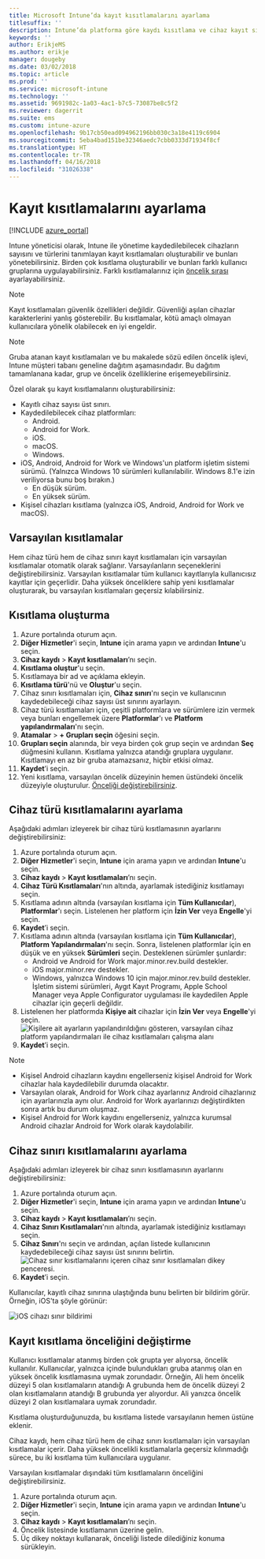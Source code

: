 ```yaml
---
title: Microsoft Intune’da kayıt kısıtlamalarını ayarlama
titlesuffix: ''
description: Intune’da platforma göre kaydı kısıtlama ve cihaz kayıt sınırı ayarlama.
keywords: ''
author: ErikjeMS
ms.author: erikje
manager: dougeby
ms.date: 03/02/2018
ms.topic: article
ms.prod: ''
ms.service: microsoft-intune
ms.technology: ''
ms.assetid: 9691982c-1a03-4ac1-b7c5-73087be8c5f2
ms.reviewer: dagerrit
ms.suite: ems
ms.custom: intune-azure
ms.openlocfilehash: 9b17cb50ead094962196bb030c3a18e4119c6904
ms.sourcegitcommit: 5eba4bad151be32346aedc7cbb0333d71934f8cf
ms.translationtype: HT
ms.contentlocale: tr-TR
ms.lasthandoff: 04/16/2018
ms.locfileid: "31026338"
---
```

# <a name="set-enrollment-restrictions"></a>Kayıt kısıtlamalarını ayarlama

[!INCLUDE [azure_portal](./includes/azure_portal.md)]

Intune yöneticisi olarak, Intune ile yönetime kaydedilebilecek cihazların sayısını ve türlerini tanımlayan kayıt kısıtlamaları oluşturabilir ve bunları yönetebilirsiniz. Birden çok kısıtlama oluşturabilir ve bunları farklı kullanıcı gruplarına uygulayabilirsiniz. Farklı kısıtlamalarınız için [öncelik sırası](#change-enrollment-restriction-priority) ayarlayabilirsiniz.

>[!NOTE]
>Kayıt kısıtlamaları güvenlik özellikleri değildir. Güvenliği aşılan cihazlar karakterlerini yanlış gösterebilir. Bu kısıtlamalar, kötü amaçlı olmayan kullanıcılara yönelik olabilecek en iyi engeldir.

>[!NOTE]
>Gruba atanan kayıt kısıtlamaları ve bu makalede sözü edilen öncelik işlevi, Intune müşteri tabanı geneline dağıtım aşamasındadır. Bu dağıtım tamamlanana kadar, grup ve öncelik özelliklerine erişemeyebilirsiniz.

Özel olarak şu kayıt kısıtlamalarını oluşturabilirsiniz:

- Kayıtlı cihaz sayısı üst sınırı.
- Kaydedilebilecek cihaz platformları:
  - Android.
  - Android for Work.
  - iOS.
  - macOS.
  - Windows.
- iOS, Android, Android for Work ve Windows'un platform işletim sistemi sürümü. (Yalnızca Windows 10 sürümleri kullanılabilir. Windows 8.1'e izin veriliyorsa bunu boş bırakın.)
  - En düşük sürüm.
  - En yüksek sürüm.
- Kişisel cihazları kısıtlama (yalnızca iOS, Android, Android for Work ve macOS).

## <a name="default-restrictions"></a>Varsayılan kısıtlamalar

Hem cihaz türü hem de cihaz sınırı kayıt kısıtlamaları için varsayılan kısıtlamalar otomatik olarak sağlanır. Varsayılanların seçeneklerini değiştirebilirsiniz. Varsayılan kısıtlamalar tüm kullanıcı kayıtlarıyla kullanıcısız kayıtlar için geçerlidir. Daha yüksek önceliklere sahip yeni kısıtlamalar oluşturarak, bu varsayılan kısıtlamaları geçersiz kılabilirsiniz.

## <a name="create-a-restriction"></a>Kısıtlama oluşturma

1. Azure portalında oturum açın.
2. **Diğer Hizmetler**'i seçin, **Intune** için arama yapın ve ardından **Intune**'u seçin.
3. **Cihaz kaydı** > **Kayıt kısıtlamaları**’nı seçin.
4. **Kısıtlama oluştur**'u seçin.
5. Kısıtlamaya bir ad ve açıklama ekleyin.
6. **Kısıtlama türü**'nü ve **Oluştur**'u seçin.
7. Cihaz sınırı kısıtlamaları için, **Cihaz sınırı**'nı seçin ve kullanıcının kaydedebileceği cihaz sayısı üst sınırını ayarlayın.
8. Cihaz türü kısıtlamaları için, çeşitli platformlara ve sürümlere izin vermek veya bunları engellemek üzere **Platformlar**'ı ve **Platform yapılandırmaları**'nı seçin.
9. **Atamalar** > **+ Grupları seçin** öğesini seçin.
10. **Grupları seçin** alanında, bir veya birden çok grup seçin ve ardından **Seç** düğmesini kullanın. Kısıtlama yalnızca atandığı gruplara uygulanır. Kısıtlamayı en az bir gruba atamazsanız, hiçbir etkisi olmaz.
11. **Kaydet**’i seçin.
12. Yeni kısıtlama, varsayılan öncelik düzeyinin hemen üstündeki öncelik düzeyiyle oluşturulur. [Önceliği değiştirebilirsiniz](#change-enrollment-restriction-priority).

## <a name="set-device-type-restrictions"></a>Cihaz türü kısıtlamalarını ayarlama

Aşağıdaki adımları izleyerek bir cihaz türü kısıtlamasının ayarlarını değiştirebilirsiniz:

1. Azure portalında oturum açın.
2. **Diğer Hizmetler**'i seçin, **Intune** için arama yapın ve ardından **Intune**'u seçin.
3. **Cihaz kaydı** > **Kayıt kısıtlamaları**’nı seçin.
4. **Cihaz Türü Kısıtlamaları**'nın altında, ayarlamak istediğiniz kısıtlamayı seçin.
5. Kısıtlama adının altında (varsayılan kısıtlama için **Tüm Kullanıcılar**), **Platformlar**'ı seçin. Listelenen her platform için **İzin Ver** veya **Engelle**'yi seçin.
6. **Kaydet**’i seçin.
7. Kısıtlama adının altında (varsayılan kısıtlama için **Tüm Kullanıcılar**), **Platform Yapılandırmaları**'nı seçin. Sonra, listelenen platformlar için en düşük ve en yüksek **Sürümleri** seçin. Desteklenen sürümler şunlardır:
    - Android ve Android for Work major.minor.rev.build destekler.
    - iOS major.minor.rev destekler.
    - Windows, yalnızca Windows 10 için major.minor.rev.build destekler.
  İşletim sistemi sürümleri, Aygıt Kayıt Programı, Apple School Manager veya Apple Configurator uygulaması ile kaydedilen Apple cihazlar için geçerli değildir.
8. Listelenen her platformda **Kişiye ait** cihazlar için **İzin Ver** veya **Engelle**'yi seçin.
    ![Kişilere ait ayarların yapılandırıldığını gösteren, varsayılan cihaz platform yapılandırmaları ile cihaz kısıtlamaları çalışma alanı](media/device-restrictions-platform-configurations.png)
9. **Kaydet**’i seçin.


>[!NOTE]
>- Kişisel Android cihazların kaydını engellerseniz kişisel Android for Work cihazlar hala kaydedilebilir durumda olacaktır.
>- Varsayılan olarak, Android for Work cihaz ayarlarınız Android cihazlarınız için ayarlarınızla aynı olur. Android for Work ayarlarınızı değiştirdikten sonra artık bu durum oluşmaz.
>- Kişisel Android for Work kaydını engellerseniz, yalnızca kurumsal Android cihazlar Android for Work olarak kaydolabilir.

## <a name="set-device-limit-restrictions"></a>Cihaz sınırı kısıtlamalarını ayarlama

Aşağıdaki adımları izleyerek bir cihaz sınırı kısıtlamasının ayarlarını değiştirebilirsiniz:

1. Azure portalında oturum açın.
2. **Diğer Hizmetler**'i seçin, **Intune** için arama yapın ve ardından **Intune**'u seçin.
3. **Cihaz kaydı** > **Kayıt kısıtlamaları**’nı seçin.
4. **Cihaz Sınırı Kısıtlamaları**'nın altında, ayarlamak istediğiniz kısıtlamayı seçin.
5. **Cihaz Sınırı**'nı seçin ve ardından, açılan listede kullanıcının kaydedebileceği cihaz sayısı üst sınırını belirtin.
    ![Cihaz sınır kısıtlamalarını içeren cihaz sınır kısıtlamaları dikey penceresi.](./media/device-restrictions-limit.png)
6. **Kaydet**’i seçin.


Kullanıcılar, kayıtlı cihaz sınırına ulaştığında bunu belirten bir bildirim görür. Örneğin, iOS'ta şöyle görünür:

![iOS cihazı sınır bildirimi](./media/enrollment-restrictions-ios-set-limit-notification.png)

## <a name="change-enrollment-restriction-priority"></a>Kayıt kısıtlama önceliğini değiştirme

Kullanıcı kısıtlamalar atanmış birden çok grupta yer alıyorsa, öncelik kullanılır. Kullanıcılar, yalnızca içinde bulundukları gruba atanmış olan en yüksek öncelik kısıtlamasına uymak zorundadır. Örneğin, Ali hem öncelik düzeyi 5 olan kısıtlamaların atandığı A grubunda hem de öncelik düzeyi 2 olan kısıtlamaların atandığı B grubunda yer alıyordur. Ali yanızca öncelik düzeyi 2 olan kısıtlamalara uymak zorundadır.

Kısıtlama oluşturduğunuzda, bu kısıtlama listede varsayılanın hemen üstüne eklenir.

Cihaz kaydı, hem cihaz türü hem de cihaz sınırı kısıtlamaları için varsayılan kısıtlamalar içerir. Daha yüksek öncelikli kısıtlamalarla geçersiz kılınmadığı sürece, bu iki kısıtlama tüm kullanıcılara uygulanır.

Varsayılan kısıtlamalar dışındaki tüm kısıtlamaların önceliğini değiştirebilirsiniz.

1. Azure portalında oturum açın.
2. **Diğer Hizmetler**'i seçin, **Intune** için arama yapın ve ardından **Intune**'u seçin.
3. **Cihaz kaydı** > **Kayıt kısıtlamaları**’nı seçin.
4. Öncelik listesinde kısıtlamanın üzerine gelin.
5. Üç dikey noktayı kullanarak, önceliği listede dilediğiniz konuma sürükleyin.
